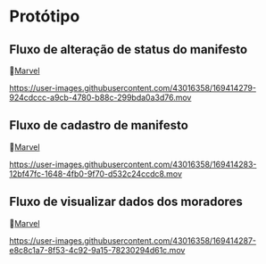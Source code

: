 # Protótipo

## Fluxo de alteração de status do manifesto
📱[Marvel](https://marvelapp.com/prototype/i5ib6hb/screen/86556668)

https://user-images.githubusercontent.com/43016358/169414279-924cdccc-a9cb-4780-b88c-299bda0a3d76.mov


## Fluxo de cadastro de manifesto
📱[Marvel](https://marvelapp.com/prototype/i5ib6hb/screen/86557445)

https://user-images.githubusercontent.com/43016358/169414283-12bf47fc-1648-4fb0-9f70-d532c24ccdc8.mov


## Fluxo de visualizar dados dos moradores
📱[Marvel](https://marvelapp.com/prototype/i5ib6hb/screen/86882707)

https://user-images.githubusercontent.com/43016358/169414287-e8c8c1a7-8f53-4c92-9a15-78230294d61c.mov

